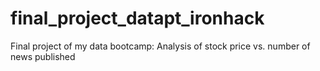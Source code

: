 # final_project_datapt_ironhack

Final project of my data bootcamp: Analysis of stock price vs. number of news published 
